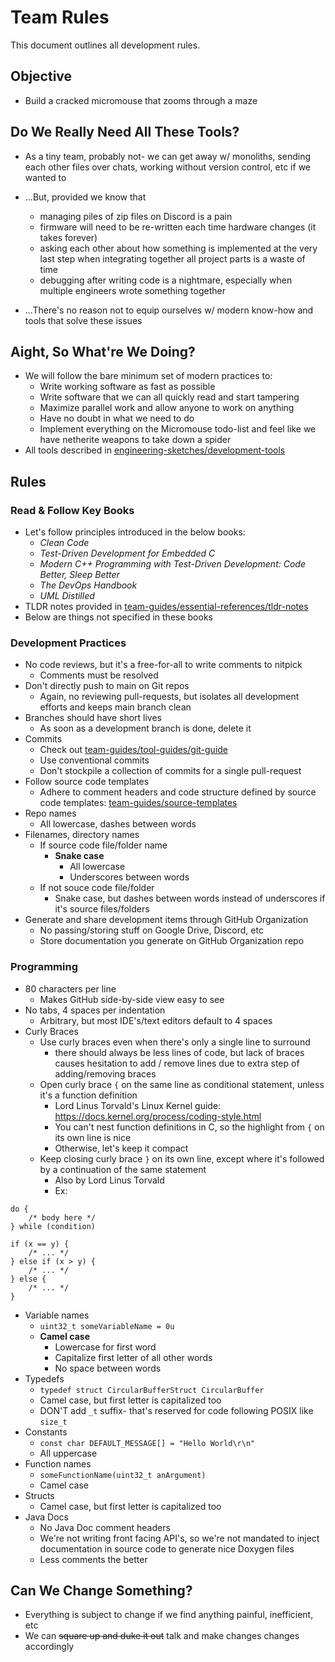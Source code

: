 # Team Rules
This document outlines all development rules.

## Objective
- Build a cracked micromouse that zooms through a maze

## Do We Really Need All These Tools?
- As a tiny team, probably not- we can get away w/ monoliths, sending each other files over chats, working without version control, etc if we wanted to

- ...But, provided we know that
  - managing piles of zip files on Discord is a pain
  - firmware will need to be re-written each time hardware changes (it takes forever)
  - asking each other about how something is implemented at the very last step when integrating together all project parts is a waste of time
  - debugging after writing code is a nightmare, especially when multiple engineers wrote something together
- ...There's no reason not to equip ourselves w/ modern know-how and tools that solve these issues

## Aight, So What're We Doing?
- We will follow the bare minimum set of modern practices to:
  - Write working software as fast as possible
  - Write software that we can all quickly read and start tampering
  - Maximize parallel work and allow anyone to work on anything
  - Have no doubt in what we need to do
  - Implement everything on the Micromouse todo-list and feel like we have netherite weapons to take down a spider
- All tools described in [engineering-sketches/development-tools](https://github.com/Mouse-Unit-07/engineering-sketches/blob/main/development-tools/development-tools.md)

## Rules

### Read & Follow Key Books
- Let's follow principles introduced in the below books:
    - *Clean Code*
    - *Test-Driven Development for Embedded C*
    - *Modern C++ Programming with Test-Driven Development: Code Better, Sleep Better*
    - *The DevOps Handbook*
    - *UML Distilled*
- TLDR notes provided in [team-guides/essential-references/tldr-notes](https://github.com/Mouse-Unit-07/team-guides/tree/main/essential-references/tldr-notes)
- Below are things not specified in these books

### Development Practices
- No code reviews, but it's a free-for-all to write comments to nitpick
  - Comments must be resolved
- Don't directly push to main on Git repos
  - Again, no reviewing pull-requests, but isolates all development efforts and keeps main branch clean
- Branches should have short lives
  - As soon as a development branch is done, delete it
- Commits
  - Check out [team-guides/tool-guides/git-guide](https://github.com/Mouse-Unit-07/team-guides/blob/main/tool-guides/git-guide/git_guide.md)
  - Use conventional commits
  - Don't stockpile a collection of commits for a single pull-request
- Follow source code templates
  - Adhere to comment headers and code structure defined by source code templates: [team-guides/source-templates](https://github.com/Mouse-Unit-07/team-guides/tree/main/source-templates/c-template)
- Repo names
  - All lowercase, dashes between words
- Filenames, directory names 
  - If source code file/folder name
    - **Snake case**
      - All lowercase
      - Underscores between words
  - If not souce code file/folder
    - Snake case, but dashes between words instead of underscores
   if it's source files/folders
- Generate and share development items through GitHub Organization
  - No passing/storing stuff on Google Drive, Discord, etc
  - Store documentation you generate on GitHub Organization repo

### Programming
- 80 characters per line
  - Makes GitHub side-by-side view easy to see
- No tabs, 4 spaces per indentation
  - Arbitrary, but most IDE's/text editors default to 4 spaces
- Curly Braces
  - Use curly braces even when there's only a single line to surround
    - there should always be less lines of code, but lack of braces causes hesitation to add / remove lines due to extra step of adding/removing braces
  - Open curly brace `{` on the same line as conditional statement, unless it's a function definition
    - Lord Linus Torvald's Linux Kernel guide: https://docs.kernel.org/process/coding-style.html
    - You can't nest function definitions in C, so the highlight from `{` on its own line is nice
    - Otherwise, let's keep it compact 
  - Keep closing curly brace `}` on its own line, except where it's followed by a continuation of the same statement
    - Also by Lord Linus Torvald
    - Ex:
```
do {
    /* body here */
} while (condition)

if (x == y) {
    /* ... */
} else if (x > y) {
    /* ... */
} else {
    /* ... */
}
```

- Variable names
  - `uint32_t someVariableName = 0u`
  - **Camel case**
    - Lowercase for first word
    - Capitalize first letter of all other words
    - No space between words
- Typedefs
  - `typedef struct CircularBufferStruct CircularBuffer`
  - Camel case, but first letter is capitalized too
  - DON'T add `_t` suffix- that's reserved for code following POSIX like `size_t`
- Constants
  - `const char DEFAULT_MESSAGE[] = "Hello World\r\n"`
  - All uppercase
- Function names
  - `someFunctionName(uint32_t anArgument)`
  - Camel case
- Structs
  - Camel case, but first letter is capitalized too
- Java Docs
  - No Java Doc comment headers
  - We're not writing front facing API's, so we're not mandated to inject documentation in source code to generate nice Doxygen files
  - Less comments the better

## Can We Change Something?
- Everything is subject to change if we find anything painful, inefficient, etc
- We can ~~square up and duke it out~~ talk and make changes changes accordingly